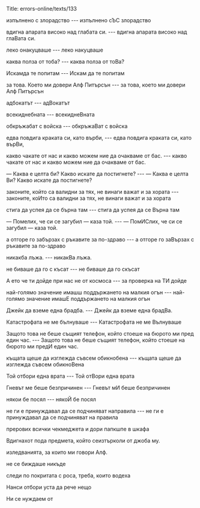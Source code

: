 Title: errors-online/texts/133

изпълнено с злорадство --- изпълнено сЪС злорадство 

вдигна апарата високо над глабата си. --- вдигна апарата високо над глаВата си.

леко oнакуцваше --- леко накуцваше

каква полза от тоба? --- каква полза от тоВа?

Искамда те попитам --- Искам да те попитам

за това. Което ми довери Алф Питърсън --- за това, което ми довери Алф Питърсън

адбокатът --- адВокатът

всекиднебната ---  всекиднеВната

обкръжабат с войска --- обкръжаВат с войска

едва повдига краката си, като върби, --- едва повдига краката си, като върВи,

какво чакате от нас и какво можем ние да очакваме от бас. --- какво чакате от нас и какво можем ние да очакваме от бас.

— Каква е целта би? Какво искате да постигнете? --- — Каква е целта Ви? Какво искате да постигнете?

законите, който са валидни за тях, не винаги важат и за хората --- законите, коИто са валидни за тях, не винаги важат и за хората

стига да успея да се бърна там --- стига да успея да се Върна там

— Помелих, че си се загубил — каза той. --- — ПомИСлих, че си се загубил — каза той.

а отгоре го забързах с ръкавите за по-здраво --- а отгоре го заВързах с ръкавите за по-здраво

никакба лъжа. --- никакВа лъжа.

не биваше да го с късат --- не биваше да го скъсат

А ето че ти дойде при нас не от космоса --- за проверка на ТИ дойде

най-голямо значение имашш поддържането на малкия огън --- най-голямо значение имашE поддържането на малкия огън

Джейк да вземе една брадба. --- Джейк да вземе една брадВа.

Катастрофата не ме бълнуваше --- Катастрофата не ме Вълнуваше

Защото това не беше същият телефон, който стоеше на бюрото ми пред един час.  --- Защото това не беше същият телефон, който стоеше на бюрото ми предИ един час.

къщата щеше да изглежда съвсем обикнобена --- къщата щеше да изглежда съвсем обикноВена

Той отбори една врата --- Той отВори една врата

Гневът ме беше безпричинен --- Гневът мИ беше безпричинен

някои бе посял --- някоЙ бе посял

не ги е принуждавал да се подчиняват направила --- не ги е принуждавал да се подчиняват на правила

прерових всички чекмеджета и дори папкшпе в шкафа

Вдигнахот пода предмета, който сеизтърколи от джоба му.

изледванията, за които ми говори Алф.

не се биждаше никъде

следи по покритата с роса, треба, които водеха

Нанси отбори уста да рече нещо

Ни се нуждаем от
